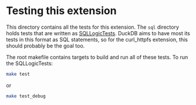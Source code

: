 # Testing this extension
This directory contains all the tests for this extension. The `sql` directory holds tests that are written as [SQLLogicTests](https://duckdb.org/dev/sqllogictest/intro.html). DuckDB aims to have most its tests in this format as SQL statements, so for the curl_httpfs extension, this should probably be the goal too.

The root makefile contains targets to build and run all of these tests. To run the SQLLogicTests:
```bash
make test
```
or 
```bash
make test_debug
```